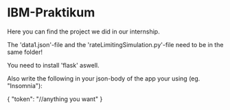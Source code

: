 # IBM-Praktikum

Here you can find the project we did in our internship.

The 'data1.json'-file and the 'rateLimitingSimulation.py'-file need to be in the same folder!

You need to install 'flask' aswell.

Also write the following in your json-body of the app your using (eg.  "Insomnia"):

{
    "token": "//anything you want"
}

